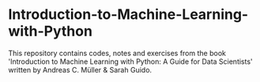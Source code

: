 # Introduction-to-Machine-Learning-with-Python

This repository contains codes, notes and exercises from the book 'Introduction to Machine Learning with Python: A Guide for Data Scientists' written by Andreas C. Müller & Sarah Guido.
